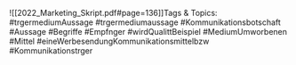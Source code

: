 
![[2022_Marketing_Skript.pdf#page=136]]Tags & Topics:
   #trgermediumAussage
   #trgermediumaussage
   #Kommunikationsbotschaft
   #Aussage
   #Begriffe
   #Empfnger
   #wirdQualittBeispiel
   #MediumUmworbenen
   #Mittel
   #eineWerbesendungKommunikationsmittelbzw
   #Kommunikationstrger